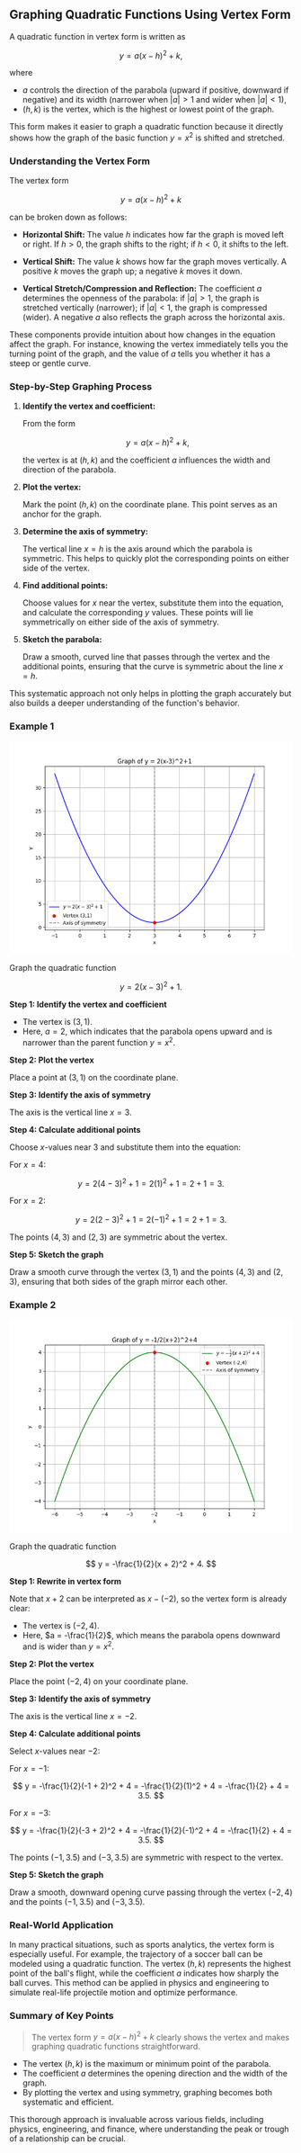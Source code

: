 ## Graphing Quadratic Functions Using Vertex Form

A quadratic function in vertex form is written as

$$
y = a(x - h)^2 + k,
$$

where

- $a$ controls the direction of the parabola (upward if positive, downward if negative) and its width (narrower when $|a| > 1$ and wider when $|a| < 1$),
- $(h, k)$ is the vertex, which is the highest or lowest point of the graph.

This form makes it easier to graph a quadratic function because it directly shows how the graph of the basic function $y=x^2$ is shifted and stretched.

### Understanding the Vertex Form

The vertex form

$$
y = a(x - h)^2 + k
$$

can be broken down as follows:

- **Horizontal Shift:** The value $h$ indicates how far the graph is moved left or right. If $h > 0$, the graph shifts to the right; if $h < 0$, it shifts to the left.

- **Vertical Shift:** The value $k$ shows how far the graph moves vertically. A positive $k$ moves the graph up; a negative $k$ moves it down.

- **Vertical Stretch/Compression and Reflection:** The coefficient $a$ determines the openness of the parabola: if $|a|>1$, the graph is stretched vertically (narrower); if $|a|<1$, the graph is compressed (wider). A negative $a$ also reflects the graph across the horizontal axis.

These components provide intuition about how changes in the equation affect the graph. For instance, knowing the vertex immediately tells you the turning point of the graph, and the value of $a$ tells you whether it has a steep or gentle curve.

### Step-by-Step Graphing Process

1. **Identify the vertex and coefficient:**

   From the form

   $$
y = a(x - h)^2 + k,
   $$

   the vertex is at $(h, k)$ and the coefficient $a$ influences the width and direction of the parabola.

2. **Plot the vertex:**

   Mark the point $(h, k)$ on the coordinate plane. This point serves as an anchor for the graph.

3. **Determine the axis of symmetry:**

   The vertical line $x = h$ is the axis around which the parabola is symmetric. This helps to quickly plot the corresponding points on either side of the vertex.

4. **Find additional points:**

   Choose values for $x$ near the vertex, substitute them into the equation, and calculate the corresponding $y$ values. These points will lie symmetrically on either side of the axis of symmetry.

5. **Sketch the parabola:**

   Draw a smooth, curved line that passes through the vertex and the additional points, ensuring that the curve is symmetric about the line $x=h$.

This systematic approach not only helps in plotting the graph accurately but also builds a deeper understanding of the function's behavior.

### Example 1

![Graph of $y = 2(x-3)^2+1$ showing vertex at $(3,1)$ and symmetric points.](images/plot_1_05-04-lesson-graphing-quadratic-functions-using-vertex-form.md.png)

Graph the quadratic function

$$
y = 2(x - 3)^2 + 1.
$$

**Step 1: Identify the vertex and coefficient**

- The vertex is $(3, 1)$.
- Here, $a = 2$, which indicates that the parabola opens upward and is narrower than the parent function $y=x^2$.

**Step 2: Plot the vertex**

Place a point at $(3, 1)$ on the coordinate plane.

**Step 3: Identify the axis of symmetry**

The axis is the vertical line $x = 3$.

**Step 4: Calculate additional points**

Choose $x$-values near 3 and substitute them into the equation:

For $x = 4$:

$$
y = 2(4 - 3)^2 + 1 = 2(1)^2 + 1 = 2 + 1 = 3.
$$

For $x = 2$:

$$
y = 2(2 - 3)^2 + 1 = 2(-1)^2 + 1 = 2 + 1 = 3.
$$

The points $(4, 3)$ and $(2, 3)$ are symmetric about the vertex.

**Step 5: Sketch the graph**

Draw a smooth curve through the vertex $(3, 1)$ and the points $(4, 3)$ and $(2, 3)$, ensuring that both sides of the graph mirror each other.

### Example 2

![Graph of $y = -\frac{1}{2}(x+2)^2+4$ with vertex at $(-2,4)$ and symmetric points.](images/plot_2_05-04-lesson-graphing-quadratic-functions-using-vertex-form.md.png)

Graph the quadratic function

$$
y = -\frac{1}{2}(x + 2)^2 + 4.
$$

**Step 1: Rewrite in vertex form**

Note that $x+2$ can be interpreted as $x-(-2)$, so the vertex form is already clear:

- The vertex is $(-2, 4)$.
- Here, $a = -\frac{1}{2}$, which means the parabola opens downward and is wider than $y=x^2$.

**Step 2: Plot the vertex**

Place the point $(-2, 4)$ on your coordinate plane.

**Step 3: Identify the axis of symmetry**

The axis is the vertical line $x = -2$.

**Step 4: Calculate additional points**

Select $x$-values near $-2$:

For $x = -1$:

$$
y = -\frac{1}{2}(-1 + 2)^2 + 4 = -\frac{1}{2}(1)^2 + 4 = -\frac{1}{2} + 4 = 3.5.
$$

For $x = -3$:

$$
y = -\frac{1}{2}(-3 + 2)^2 + 4 = -\frac{1}{2}(-1)^2 + 4 = -\frac{1}{2} + 4 = 3.5.
$$

The points $(-1, 3.5)$ and $(-3, 3.5)$ are symmetric with respect to the vertex.

**Step 5: Sketch the graph**

Draw a smooth, downward opening curve passing through the vertex $(-2, 4)$ and the points $(-1, 3.5)$ and $(-3, 3.5)$.

### Real-World Application

In many practical situations, such as sports analytics, the vertex form is especially useful. For example, the trajectory of a soccer ball can be modeled using a quadratic function. The vertex $(h, k)$ represents the highest point of the ball's flight, while the coefficient $a$ indicates how sharply the ball curves. This method can be applied in physics and engineering to simulate real-life projectile motion and optimize performance.

### Summary of Key Points

> The vertex form $y = a(x - h)^2 + k$ clearly shows the vertex and makes graphing quadratic functions straightforward.

- The vertex $(h, k)$ is the maximum or minimum point of the parabola.
- The coefficient $a$ determines the opening direction and the width of the graph.
- By plotting the vertex and using symmetry, graphing becomes both systematic and efficient.

This thorough approach is invaluable across various fields, including physics, engineering, and finance, where understanding the peak or trough of a relationship can be crucial.
